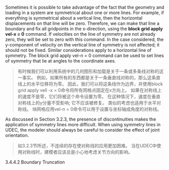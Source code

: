 Sometimes it is possible to take advantage of the fact that the geometry and loading in a system are symmetrical about one or more lines. For example, if everything is symmetrical about a vertical line, then the horizontal displacements on that line will be zero. Therefore, we can make that line a boundary and fix all gridpoints in the x-direction, using the **block grid apply vel-x = 0** command. If velocities on the line of symmetry are not already zero, they will be set to zero with this command.
In the case considered, the y-component of velocity on the vertical line of symmetry is not affected; it should not be fixed. Similar considerations apply to a horizontal line of symmetry. The block grid apply vel-n = 0 command can be used to set lines of symmetry that lie at angles to the coordinate axes.
>有时候我们可以利用系统中的几何图形和加载是关于一条或多条线对称的这一事实。
例如，如果所有的东西都是关于一条垂直线对称的，那么这条直线上的水平位移将为零。
因此，我们可以将这条线作为边界，并使用block grid apply vell -x = 0命令将所有网格点固定在x方向上。
如果在对称线上的速度不是零，它们将被这个命令设置为零。
在这种情况下，速度在垂直对称线上的y分量不受影响;
它不应该被修复。
类似的考虑也适用于水平对称线。
块网格应用vel-n = 0命令可以用于设置与坐标轴成角度的对称线。

As discussed in Section 3.2.3, the presence of discontinuities makes the application of symmetry lines more difficult. When using symmetry lines in UDEC, the modeler should always be careful to consider the effect of joint orientation.
>如3.2.3节所述，不连续的存在使对称线的应用更加困难。
当在UDEC中使用对称线时，建模者应该总是小心地考虑关节方向的影响。

3.4.4.2 Boundary Truncation